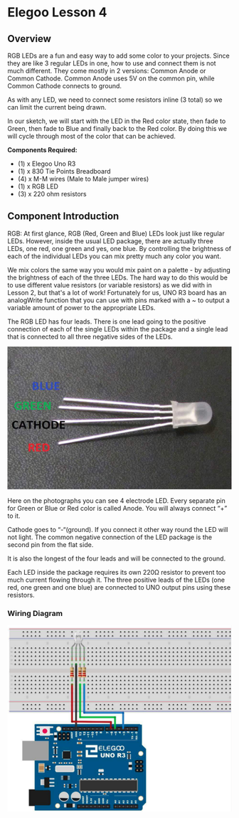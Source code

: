 # Elegoo Lesson 4

## Overview

RGB LEDs are a fun and easy way to add some color to your projects. Since they are
like 3 regular LEDs in one, how to use and connect them is not much different.
They come mostly in 2 versions: Common Anode or Common Cathode.
Common Anode uses 5V on the common pin, while Common Cathode connects to
ground.

As with any LED, we need to connect some resistors inline (3 total) so we can limit
the current being drawn.

In our sketch, we will start with the LED in the Red color state, then fade to Green,
then fade to Blue and finally back to the Red color. By doing this we will cycle
through most of the color that can be achieved.

**Components Required:**

* (1) x Elegoo Uno R3
* (1) x 830 Tie Points Breadboard
* (4) x M-M wires (Male to Male jumper wires)
* (1) x RGB LED
* (3) x 220 ohm resistors

## Component Introduction

RGB:
At first glance, RGB (Red, Green and Blue) LEDs look just like regular LEDs. However,
inside the usual LED package, there are actually three LEDs, one red, one green and
yes, one blue. By controlling the brightness of each of the individual LEDs you can
mix pretty much any color you want.

We mix colors the same way you would mix paint on a palette - by adjusting the
brightness of each of the three LEDs. The hard way to do this would be to use
different value resistors (or variable resistors) as we did with in Lesson 2, but that's
a lot of work! Fortunately for us, UNO R3 board has an analogWrite function that
you can use with pins marked with a ~ to output a variable amount of power to the
appropriate LEDs.

The RGB LED has four leads. There is one lead going to the positive connection of
each of the single LEDs within the package and a single lead that is connected to all
three negative sides of the LEDs.

![led](../notes/lesson_4/lesson_4.1.png)

Here on the photographs you can see 4 electrode LED. Every separate pin for Green
or Blue or Red color is called Anode. You will always connect “+” to it.

Cathode goes to “-“(ground). If you connect it other way round the LED will not light.
The common negative connection of the LED package is the second pin from the flat
side.

It is also the longest of the four leads and will be connected to the ground.

Each LED inside the package requires its own 220Ω resistor to prevent too much
current flowing through it. The three positive leads of the LEDs (one red, one green
and one blue) are connected to UNO output pins using these resistors.

### Wiring Diagram

![wiring diagram](../notes/lesson_4/lesson_4.2.png)
